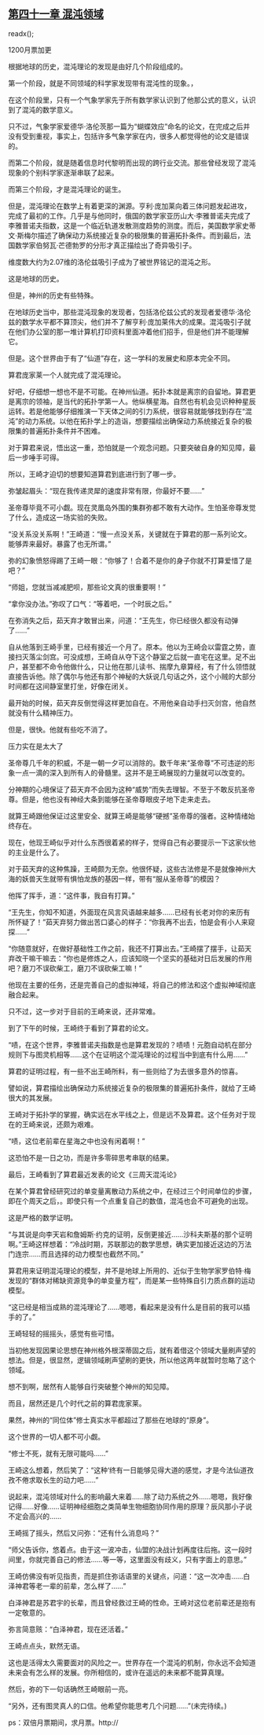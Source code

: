 ## [第四十一章 混沌领域](https://www.xxbiquge.com/11_11207/9075885.html)
readx();

  1200月票加更

  根据地球的历史，混沌理论的发现是由好几个阶段组成的。

  第一个阶段，就是不同领域的科学家发现带有混沌性的现象。，

  在这个阶段里，只有一个气象学家先于所有数学家认识到了他那公式的意义，认识到了混沌的数学意义。

  只不过，气象学家爱德华·洛伦茨那一篇为“蝴蝶效应”命名的论文，在完成之后并没有受到重视，事实上，包括许多气象学家在内，很多人都觉得他的论文是错误的。

  而第二个阶段，就是随着信息时代黎明而出现的跨行业交流。那些曾经发现了混沌现象的个别科学家逐渐串联了起来。

  而第三个阶段，才是混沌理论的诞生。

  但是，混沌理论在数学上有着更深的渊源。亨利·庞加莱向着三体问题发起进攻，完成了最初的工作。几乎是与他同时，俄国的数学家亚历山大·李雅普诺夫完成了李雅普诺夫指数，这是一个临近轨道发散测度趋势的测度。而后，美国数学家史蒂文·斯梅尔描述了确保动力系统接近复杂的极限集的普遍拓扑条件。而到最后，法国数学家伯努瓦·芒德勃罗的分形才真正描绘出了奇异吸引子。

  维度数大约为2.07维的洛伦兹吸引子成为了被世界铭记的混沌之形。

  这是地球的历史。

  但是，神州的历史有些特殊。

  在地球历史当中，那些混沌现象的发现者，包括洛伦兹公式的发现者爱德华·洛伦兹的数学水平都不算顶尖，他们并不了解亨利·庞加莱伟大的成果。混沌吸引子就在他们办公室的那一堆计算机打印资料里面冲着他们招手，但是他们并不能理解它。

  但是。这个世界由于有了“仙道”存在，这一学科的发展史和原本完全不同。

  算君庞家莱一个人就完成了混沌理论。

  好吧，仔细想一想也不是不可能。在神州仙道。拓扑本就是离宗的自留地。算君更是离宗的领袖，是当代的拓扑学第一人。他纵横星海。自然也有机会见识种种星辰运转。若是他能够仔细推演一下天体之间的引力系统，很容易就能够找到存在“混沌”的动力系统。以他在拓扑学上的造诣，想要描绘出确保动力系统接近复杂的极限集的普遍拓扑条件并不困难。

  对于算君来说，悟出这一重，恐怕就是一个观念问题。只要突破自身的知见障，最后一步唾手可得。

  所以，王崎才迫切的想要知道算君到底进行到了哪一步。

  弥皱起眉头：“现在我传递灵犀的速度非常有限，你最好不要……”

  圣帝尊毕竟不可小觑。现在灵凰岛外围的集群弥都不敢有大动作。生怕圣帝尊发觉了什么，造成这一场实验的失败。

  “没关系没关系啊！”王崎道：“慢一点没关系，关键就在于算君的那一系列论文。能够弄来最好。暴露了也无所谓。”

  弥的幻象愤怒得踢了王崎一眼：“你够了！合着不是你的身子你就不打算爱惜了是吧？”

  “师姐，您就当减减肥呗，那些论文真的很重要啊！”

  “拿你没办法。”弥叹了口气：“等着吧，一个时辰之后。”

  在弥消失之后，茹天弃才敢冒出来，问道：“王先生，你已经很久都没有动弹了……”

  自从他落到王崎手里，已经有接近一个月了。原本。他以为王崎会以雷霆之势，直接扫灭落尘剑宫。可没成想，王崎自从夺下这个静室之后就一直宅在这里。足不出户，甚至都不命令他做什么，只让他在那儿读书、揣摩九章算经，有了什么领悟就直接告诉他。除了偶尔与他还有那个神秘的大妖说几句话之外，这个小贼的大部分时间都在这间静室里打坐，好像在闭关。

  最开始的时候，茹天弃反倒觉得这样更加自在。不用他亲自动手扫灭剑宫，他自然就没有什么精神压力。

  但是，很快。他就有些吃不消了。

  压力实在是太大了

  圣帝尊几千年的积威，不是一朝一夕可以消除的。数千年来“圣帝尊”不可违逆的形象一点一滴的深入到所有人的骨髓里。这并不是王崎展现的力量就可以改变的。

  分神期的心境保证了茹天弃不会因为这种“威势”而失去理智。不至于不敢反抗圣帝尊。但是，他也没有神经大条到能够在圣帝尊眼皮子地下走来走去。

  就算王崎跟他保证过这里安全、就算王崎是能够“硬撼”圣帝尊的强者。这种情绪始终存在。

  现在，他现王崎似乎对什么东西很着紧的样子，觉得自己有必要提示一下这家伙他的主业是什么了。

  对于茹天弃的这种焦躁，王崎颇为无奈。他很怀疑，这些古法修是不是就像神州大海的妖兽天生就带有惧怕龙族的基因一样，带有“服从圣帝尊”的模因？

  他挥了挥手，道：“这件事，我自有打算。”

  “王先生，你知不知道，外面现在风言风语越来越多……已经有长老对你的来历有所怀疑了！”茹天弃努力做出苦口婆心的样子：“你我再不出去，怕是会有小人来窥探……”

  “你随意就好，在做好基础性工作之前，我还不打算出去。”王崎摆了摆手，让茹天弃改干嘛干嘛去：“你也是修炼之人，应该知晓一个坚实的基础对日后发展的作用吧？磨刀不误砍柴工，磨刀不误砍柴工嘛！”

  他现在主要的任务，还是完善自己的虚拟神域，将自己的修法和这个虚拟神域彻底融合起来。

  只不过，这一步对于目前的王崎来说，还非常难。

  到了下午的时候，王崎终于看到了算君的论文。

  “啧，在这个世界，李雅普诺夫指数是也是算君发现的？啧啧！元胞自动机在部分规则下与图灵机相等……这个在证明这个混沌理论的过程当中到底有什么用……”

  算君的证明过程，有一些不出王崎所料，有一些则给了为去很多意外的惊喜。

  譬如说，算君描绘出确保动力系统接近复杂的极限集的普遍拓扑条件，就给了王崎很大的其发展。

  王崎对于拓扑学的掌握，确实远在水平线之上，但是远不及算君。这个任务对于现在的王崎来说，还颇为艰难。

  “啧，这位老前辈在星海之中也没有闲着啊！”

  这恐怕不是一日之功，而是许多零碎思考串联的结果。

  最后，王崎看到了算君最近发表的论文《三周天混沌论》

  在某个算君曾经研究过的单变量离散动力系统之中，在经过三个时间单位的步骤，即在个周天之后，。即使只有一个点重复自己的数值，混沌也会不可避免的出现。

  这是严格的数学证明。

  “与其说是向李天岩和詹姆斯·约克的证明，反倒更接近……沙科夫斯基的那个证明啊。”王崎这样想着：“冷战时期，苏联那边的数学思想，确实更加接近这边的万法门连宗……而且选择的动力模型也截然不同。”

  算君用来证明混沌理论的模型，并不是地球上所用的、近似于生物学家罗伯特·梅发现的“群体对稀缺资源竞争的单变量方程”，而是某一些特殊自引力质点群的运动模型。

  “这已经是相当成熟的混沌理论了……嗯嗯，看起来是没有什么是目前的我可以插手的了。”

  王崎轻轻的摇摇头，感觉有些可惜。

  当初他发现因果论思想在神州格外根深蒂固之后，就有着借这个领域大量刷声望的想法。但是，很显然，逻辑领域刷声望刷的更快，所以他这两年就暂时忽略了这个领域。

  想不到啊，居然有人能够自行突破整个神州的知见障。

  而且，居然还是几个时代之前的算君庞家莱。

  果然，神州的“同位体”修士真实水平都超过了那些在地球的“原身”。

  这个世界的一切人都不可小觑。

  “修士不死，就有无限可能吗……”

  王崎这么想着，然后笑了：“这种‘终有一日能够见得大道的感觉，才是今法仙道孜孜不倦求取长生的动力吧……”

  说起来，混沌领域对什么的影响最大来着……除了动力系统之外……嗯嗯，我好像记得……好像……证明神经细胞之类简单生物细胞协同作用的原理？辰风那小子说不定会高兴的……

  王崎摇了摇头，然后又问弥：“还有什么消息吗？”

  “师父告诉你，悠着点。由于这一波冲击，仙盟的决战计划再度往后拖。这一段时间里，你就完善自己的修法……等一等，这里面没有歧义，只有字面上的意思。”

  王崎仿佛没有听见指责，而是抓住弥话语里的关键点，问道：“这一次冲击……白泽神君等老一辈的前辈，怎么样了……”

  白泽神君是苏君宇的长辈，而且曾经救过王崎的性命。王崎对这位老前辈还是抱有一定敬意的。

  弥言简意赅：“白泽神君，现在还活着。”

  王崎点点头，默然无语。

  这也是活得太久需要面对的风险之一。世界存在一个混沌的机制，你永远不会知道未来会有怎么样的发展。你所相信的，或许在遥远的未来都不能算真理。

  然后，弥的下一句话确然王崎眼前一亮。

  “另外，还有图灵真人的口信。他希望你能思考几个问题……”(未完待续。)

  ps：双倍月票期间，求月票。http://
